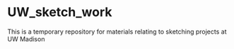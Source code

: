 # UW_sketch_work
This is a temporary repository for materials relating to sketching projects at UW Madison
